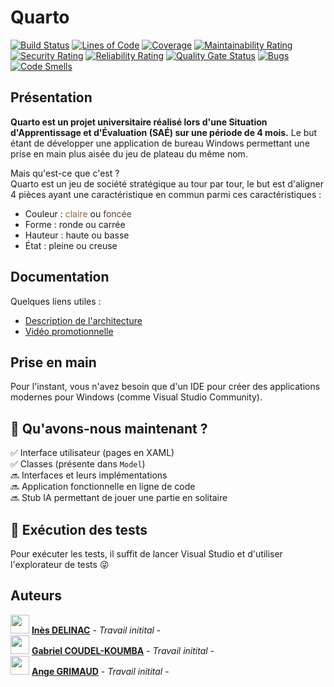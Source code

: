 # Quarto
[![Build Status](https://codefirst.iut.uca.fr/api/badges/gabriel.coudel-koumba/Quarto/status.svg)](https://codefirst.iut.uca.fr/gabriel.coudel-koumba/Quarto)
[![Lines of Code](https://codefirst.iut.uca.fr/sonar/api/project_badges/measure?project=Quarto-CI&metric=ncloc&token=1d4fd1b55425be34e015b0a55ead52ac889fbb7a)](https://codefirst.iut.uca.fr/sonar/dashboard?id=Quarto-CI)
[![Coverage](https://codefirst.iut.uca.fr/sonar/api/project_badges/measure?project=Quarto-CI&metric=coverage&token=1d4fd1b55425be34e015b0a55ead52ac889fbb7a)](https://codefirst.iut.uca.fr/sonar/dashboard?id=Quarto-CI)
[![Maintainability Rating](https://codefirst.iut.uca.fr/sonar/api/project_badges/measure?project=Quarto-CI&metric=sqale_rating&token=1d4fd1b55425be34e015b0a55ead52ac889fbb7a)](https://codefirst.iut.uca.fr/sonar/dashboard?id=Quarto-CI)
[![Security Rating](https://codefirst.iut.uca.fr/sonar/api/project_badges/measure?project=Quarto-CI&metric=security_rating&token=1d4fd1b55425be34e015b0a55ead52ac889fbb7a)](https://codefirst.iut.uca.fr/sonar/dashboard?id=Quarto-CI)
[![Reliability Rating](https://codefirst.iut.uca.fr/sonar/api/project_badges/measure?project=Quarto-CI&metric=reliability_rating&token=1d4fd1b55425be34e015b0a55ead52ac889fbb7a)](https://codefirst.iut.uca.fr/sonar/dashboard?id=Quarto-CI)
[![Quality Gate Status](https://codefirst.iut.uca.fr/sonar/api/project_badges/measure?project=Quarto-CI&metric=alert_status&token=1d4fd1b55425be34e015b0a55ead52ac889fbb7a)](https://codefirst.iut.uca.fr/sonar/dashboard?id=Quarto-CI)
[![Bugs](https://codefirst.iut.uca.fr/sonar/api/project_badges/measure?project=Quarto-CI&metric=bugs&token=1d4fd1b55425be34e015b0a55ead52ac889fbb7a)](https://codefirst.iut.uca.fr/sonar/dashboard?id=Quarto-CI)
[![Code Smells](https://codefirst.iut.uca.fr/sonar/api/project_badges/measure?project=Quarto-CI&metric=code_smells&token=1d4fd1b55425be34e015b0a55ead52ac889fbb7a)](https://codefirst.iut.uca.fr/sonar/dashboard?id=Quarto-CI)
## Présentation
**Quarto est un projet universitaire réalisé lors d'une Situation d'Apprentissage et d'Évaluation (SAÉ) sur une période de 4 mois.** Le but étant de développer une application de bureau Windows permettant une prise en main plus aisée du jeu de plateau du même nom.

Mais qu'est-ce que c'est ? <br>
Quarto est un jeu de société stratégique au tour par tour, le but est d'aligner 4 pièces ayant une caractéristique en commun parmi ces caractéristiques : 
- Couleur : <span style="color : #99643e">claire</span> ou <span style="color : #5f3b2e">foncée</span>
- Forme : ronde ou carrée
- Hauteur : haute ou basse
- État : pleine ou creuse
## Documentation
Quelques liens utiles :
* [Description de l'architecture](https://codefirst.iut.uca.fr/git/gabriel.coudel-koumba/Quarto/wiki/Jalon-2-:-Description-de-l%27architecture)
* [Vidéo promotionnelle]()
## Prise en main
Pour l'instant, vous n'avez besoin que d'un IDE pour créer des applications modernes pour Windows (comme Visual Studio Community).

## 🚦 Qu'avons-nous maintenant ?
✅ Interface utilisateur (pages en XAML) <br>
✅ Classes (présente dans `Model`) <br>
🔜 Interfaces et leurs implémentations <br>
🔜 Application fonctionnelle en ligne de code <br>
🔜 Stub IA permettant de jouer une partie en solitaire 
## 🧪 Exécution des tests
Pour exécuter les tests, il suffit de lancer Visual Studio et d'utiliser l'explorateur de tests 😜
## Auteurs
<img src="https://codefirst.iut.uca.fr/git/avatars/47c956d81fb0ec67c695724312fc63d1?size=870" width=30> [**Inès DELINAC**](https://codefirst.iut.uca.fr/git/ines.delinac) - *Travail initital* - <br>
<img src="https://codefirst.iut.uca.fr/git/avatars/055ac6569dea306cfa8266d062372630?size=870" width=30> [**Gabriel COUDEL-KOUMBA**](https://codefirst.iut.uca.fr/git/gabriel.coudel-koumba) - *Travail initital* - <br>
<img src="https://codefirst.iut.uca.fr/git/avatars/659f948491d5636c401d87cc85e6b2ad?size=870" width=30> [**Ange GRIMAUD**](https://codefirst.iut.uca.fr/git/ange.grimaud) - *Travail initital* - 